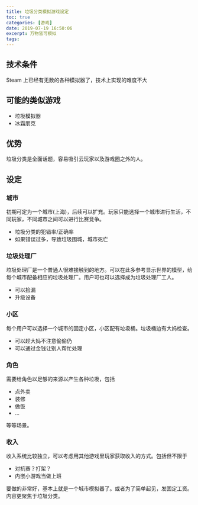 ```yaml
---
title: 垃圾分类模拟游戏设定
toc: true
categories: [游戏]
date: 2019-07-19 16:50:06
excerpt: 万物皆可模拟
tags:
---
```


<!-- toc -->



## 技术条件

Steam 上已经有无数的各种模拟器了，技术上实现的难度不大



## 可能的类似游戏

* 垃圾模拟器
* 冰霜朋克



## 优势

垃圾分类是全面话题，容易吸引云玩家以及游戏圈之外的人。



## 设定



### 城市

初期可定为一个城市(上海)，后续可以扩充。玩家只能选择一个城市进行生活，不同玩家，不同城市之间可以进行比赛竞争。

* 垃圾分类的犯错率/正确率
* 如果错误过多，导致垃圾围城，城市死亡



### 垃圾处理厂

垃圾处理厂是一个普通人很难接触到的地方。可以在此多参考显示世界的模型，给每个城市配备相应的垃圾处理厂。用户可也可以选择成为垃圾处理厂工人。

* 可以捡漏
* 升级设备



### 小区

每个用户可以选择一个城市的固定小区，小区配有垃圾桶。垃圾桶边有大妈检查。

* 可以趁大妈不注意偷偷仍
* 可以通过金钱让别人帮忙处理



### 角色

需要给角色以足够的来源以产生各种垃圾，包括

* 点外卖
* 装修
* 做饭
* ...

等等场景。



### 收入

收入系统比较独立，可以考虑用其他游戏里玩家获取收入的方式。包括但不限于

* 对抗赛？打架？
* 内嵌小游戏当做上班

要做的非常好，基本上就是一个城市模拟器了。或者为了简单起见，发固定工资。内容更聚焦于垃圾分类。









